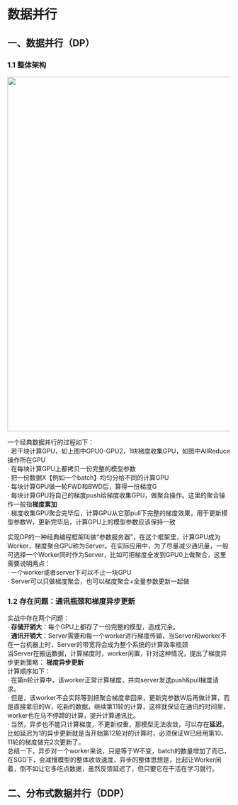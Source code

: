 # 数据并行
## 一、数据并行（DP）
### 1.1 整体架构
<div align=center>
  <img src="https://github.com/user-attachments/assets/d8e586fc-baa0-4438-a224-8e750a32696b" width="800" />
</div>

一个经典数据并行的过程如下：  
· 若干块计算GPU，如上图中GPU0-GPU2，1块梯度收集GPU，如图中AllReduce操作所在GPU  
· 在每块计算GPU上都拷贝一份完整的模型参数  
· 把一份数据X【例如一个batch】均匀分给不同的计算GPU  
· 每块计算GPU做一轮FWD和BWD后，算得一份梯度G  
· 每块计算GPU将自己的梯度push给梯度收集GPU，做聚合操作。这里的聚合操作一般指**梯度累加**  
· 梯度收集GPU聚合完毕后，计算GPU从它那pull下完整的梯度效果，用于更新模型参数W，更新完毕后，计算GPU上的模型参数应该保持一致  

  实现DP的一种经典编程框架叫做“参数服务器”，在这个框架里，计算GPU成为Worker，梯度聚合GPU称为Server。在实际应用中，为了尽量减少通讯量，一般可选择一个Worker同时作为Server，比如可把梯度全发到GPU0上做聚合，这里需要说明两点：  
  · 一个worker或者server下可以不止一块GPU  
  · Server可以只做梯度聚合，也可以梯度聚合+全量参数更新一起做  
### 1.2 存在问题：通讯瓶颈和梯度异步更新
实战中存在两个问题：  
· **存储开销大**：每个GPU上都存了一份完整的模型，造成冗余。  
· **通讯开销大**：Server需要和每一个worker进行梯度传输，当Server和worker不在一台机器上时，Server的带宽将会成为整个系统的计算效率瓶颈  
当Server在搬运数据，计算梯度时，worker闲置，针对这种情况，提出了梯度异步更新策略：
**梯度异步更新**  
计算顺序如下：  
· 在第n轮计算中，该worker正常计算梯度，并向server发送push&pull梯度请求。  
· 但是，该worker不会实际等到把聚合梯度拿回来，更新完参数W后再做计算，而是直接拿旧的W，吃新的数据，继续第11轮的计算，这样就保证在通讯的时间里，worker也在马不停蹄的计算，提升计算通讯比。  
· 当然，异步也不能只计算梯度，不更新权重，那模型无法收敛，可以存在**延迟**，比如延迟为1的异步更新就是当开始第12轮对的计算时，必须保证W已经用第10、11轮的梯度做完2次更新了。  
总结一下，异步对一个worker来说，只是等于W不变，batch的数量增加了而已，在SGD下，会减慢模型的整体收敛速度，异步的整体思想是，比起让Worker闲着，倒不如让它多吃点数据，虽然反馈延迟了，但只要它在干活在学习就行。
## 二、分布式数据并行（DDP）

